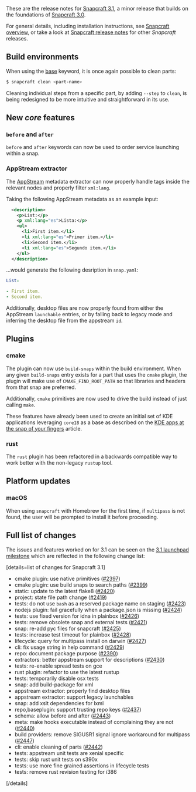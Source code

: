 These are the release notes for [Snapcraft 3.1](https://github.com/snapcore/snapcraft/releases/tag/3.1), a minor release that builds on the foundations of [Snapcraft 3.0](/t/release-notes-snapcraft-3-0/10704).

For general details, including installation instructions, see [Snapcraft overview](/t/snapcraft-overview/8940), or take a look at [Snapcraft release notes](/t/snapcraft-release-notes/10721) for other *Snapcraft* releases.

## Build environments

When using the [base](/t/snapcraft-overview/8940#base-snap) keyword, it is once again possible to clean parts:


```bash
$ snapcraft clean <part-name>
```

Cleaning individual steps from a specific part, by adding `--step` to `clean`, is being redesigned to be more intuitive and straightforward in its use.

## New *core* features

### `before` and `after`

`before` and `after` keywords can now be used to order service launching within a snap.

### AppStream extractor

The [AppStream](https://www.freedesktop.org/software/appstream/docs/) metadata extractor can now properly handle tags inside the relevant nodes and properly filter `xml:lang`.

Taking the following AppStream metadata as an example input:


```xml
  <description>
    <p>List:</p>
    <p xml:lang="es">Lista:</p>
    <ul>
      <li>First item.</li>
      <li xml:lang="es">Primer item.</li>
      <li>Second item.</li>
      <li xml:lang="es">Segundo item.</li>
    </ul>
  </description>
```
...would generate the following desription in `snap.yaml`:

```yaml
List:

- First item.
- Second item.

```

Additionally, desktop files are now properly found from either the AppStream `launchable` entries, or by falling back to legacy mode and inferring the desktop file from the appstream `id`.

## Plugins

### cmake

The plugin can now use `build-snaps` within the build environment. When any given `build-snaps` entry exists for a part that uses the `cmake` plugin, the plugin will make use of `CMAKE_FIND_ROOT_PATH` so that libraries and headers from that snap are preferred.

Additionally, `cmake` primitives are now used to drive the build instead of just calling `make`.

These features have already been used to create an initial set of KDE applications leveraging `core18` as a base as described on the [KDE apps at the snap of your fingers](https://snapcraft.io/blog/kde-apps-at-the-snap-of-your-fingers) article.

### rust

The `rust` plugin has been refactored in a backwards compatible way to work better with the non-legacy `rustup` tool.

## Platform updates

### macOS

When using `snapcraft` with Homebrew for the first time, if `multipass` is not found, the user will be prompted to install it before proceeding.

## Full list of changes

The issues and features worked on for 3.1 can be seen on the [3.1 launchpad milestone](https://launchpad.net/snapcraft/+milestone/3.1) which are reflected in the following change list:

[details=list of changes for Snapcraft 3.1]

-   cmake plugin: use native primitives ([#2397](https://github.com/snapcore/snapcraft/pull/2397))
-   cmake plugin: use build snaps to search paths ([#2399](https://github.com/snapcore/snapcraft/pull/2399))
-   static: update to the latest flake8 ([#2420](https://github.com/snapcore/snapcraft/pull/2420))
-   project: state file path change ([#2419](https://github.com/snapcore/snapcraft/pull/2419))
-   tests: do not use `bash` as a reserved package name on staging ([#2423](https://github.com/snapcore/snapcraft/pull/2423))
-   nodejs plugin: fail gracefully when a package.json is missing ([#2424](https://github.com/snapcore/snapcraft/pull/2424))
-   tests: use fixed version for idna in plainbox ([#2426](https://github.com/snapcore/snapcraft/pull/2426))
-   tests: remove obsolete snap and external tests ([#2421](https://github.com/snapcore/snapcraft/pull/2421))
-   snap: re-add pyc files for snapcraft ([#2425](https://github.com/snapcore/snapcraft/pull/2425))
-   tests: increase test timeout for plainbox ([#2428](https://github.com/snapcore/snapcraft/pull/2428))
-   lifecycle: query for multipass install on darwin ([#2427](https://github.com/snapcore/snapcraft/pull/2427))
-   cli: fix usage string in help command ([#2429](https://github.com/snapcore/snapcraft/pull/2429))
-   repo: document package purpose ([#2390](https://github.com/snapcore/snapcraft/pull/2390))
-   extractors: better appstream support for descriptions ([#2430](https://github.com/snapcore/snapcraft/pull/2430))
-   tests: re-enable spread tests on gce
-   rust plugin: refactor to use the latest rustup
-   tests: temporarily disable osx tests
-   snap: add build-package for xml
-   appstream extractor: properly find desktop files
-   appstream extractor: support legacy launchables
-   snap: add xslt dependencies for lxml
-   repo,baseplugin: support trusting repo keys ([#2437](https://github.com/snapcore/snapcraft/pull/2437))
-   schema: allow before and after ([#2443](https://github.com/snapcore/snapcraft/pull/2443))
-   meta: make hooks executable instead of complaining they are not ([#2440](https://github.com/snapcore/snapcraft/pull/2440))
-   build providers: remove SIGUSR1 signal ignore workaround for multipass ([#2447](https://github.com/snapcore/snapcraft/pull/2447))
-   cli: enable cleaning of parts ([#2442](https://github.com/snapcore/snapcraft/pull/2442))
-   tests: appstream unit tests are xenial specific
-   tests: skip rust unit tests on s390x
-   tests: use more fine grained assertions in lifecycle tests
-   tests: remove rust revision testing for i386

[/details]